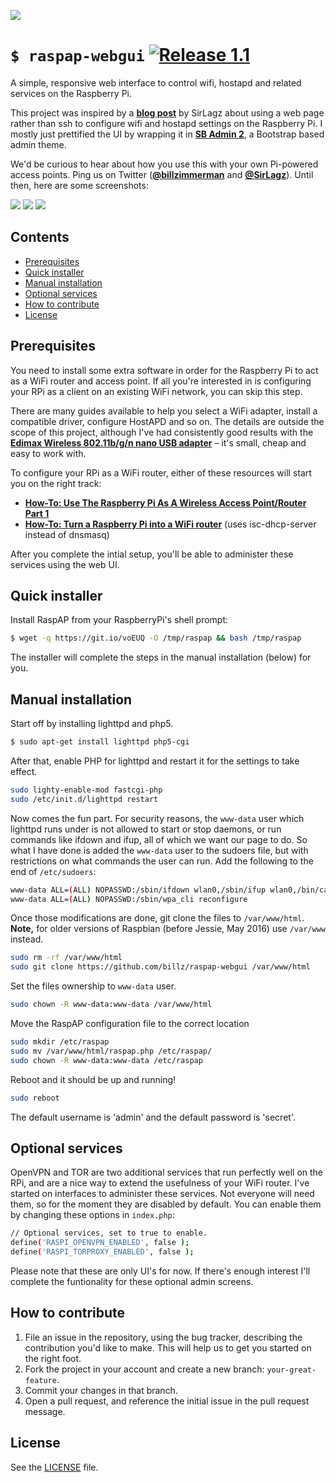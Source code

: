 ![](http://i.imgur.com/xeKD93p.png)
# `$ raspap-webgui` [![Release 1.1](https://img.shields.io/badge/Release-1.1-green.svg)](https://github.com/billz/raspap-webgui/releases)
A simple, responsive web interface to control wifi, hostapd and related services on the Raspberry Pi.

This project was inspired by a [**blog post**](http://sirlagz.net/2013/02/06/script-web-configuration-page-for-raspberry-pi/) by SirLagz about using a web page rather than ssh to configure wifi and hostapd settings on the Raspberry Pi. I mostly just prettified the UI by wrapping it in [**SB Admin 2**](https://github.com/BlackrockDigital/startbootstrap-sb-admin-2), a Bootstrap based admin theme.

We'd be curious to hear about how you use this with your own Pi-powered access points. Ping us on Twitter ([**@billzimmerman**](https://twitter.com/billzimmerman) and [**@SirLagz**](https://twitter.com/SirLagz)). Until then, here are some screenshots:

![](https://i.imgur.com/l4Vgd5G.png)
![](https://i.imgur.com/mRPtEnC.png)
![](https://i.imgur.com/FFdKoML.png)
## Contents

 - [Prerequisites](#prerequisites)
 - [Quick installer](#quick-installer)
 - [Manual installation](#manual-installation)
 - [Optional services](#optional-services)
 - [How to contribute](#how-to-contribute)
 - [License](#license)

## Prerequisites
You need to install some extra software in order for the Raspberry Pi to act as a WiFi router and access point. If all you're interested in is configuring your RPi as a client on an existing WiFi network, you can skip this step. 

There are many guides available to help you select a WiFi adapter, install a compatible driver, configure HostAPD and so on. The details are outside the scope of this project, although I've had consistently good results with the [**Edimax Wireless 802.11b/g/n nano USB adapter**](http://www.edimax.com/edimax/merchandise/merchandise_detail/data/edimax/global/wireless_adapters_n150/ew-7811un) – it's small, cheap and easy to work with.

To configure your RPi as a WiFi router, either of these resources will start you on the right track: 
* [**How-To: Use The Raspberry Pi As A Wireless Access Point/Router Part 1**](http://sirlagz.net/2012/08/09/how-to-use-the-raspberry-pi-as-a-wireless-access-pointrouter-part-1/)
* [**How-To: Turn a Raspberry Pi into a WiFi router**](http://raspberrypihq.com/how-to-turn-a-raspberry-pi-into-a-wifi-router/) (uses isc-dhcp-server instead of dnsmasq)

After you complete the intial setup, you'll be able to administer these services using the web UI.

## Quick installer
Install RaspAP from your RaspberryPi's shell prompt:
```sh
$ wget -q https://git.io/voEUQ -O /tmp/raspap && bash /tmp/raspap
```
The installer will complete the steps in the manual installation (below) for you.

## Manual installation
Start off by installing lighttpd and php5.
```sh
$ sudo apt-get install lighttpd php5-cgi
```
After that, enable PHP for lighttpd and restart it for the settings to take effect.
```sh
sudo lighty-enable-mod fastcgi-php
sudo /etc/init.d/lighttpd restart
```
Now comes the fun part. For security reasons, the `www-data` user which lighttpd runs under is not allowed to start or stop daemons, or run commands like ifdown and ifup, all of which we want our page to do.
So what I have done is added the `www-data` user to the sudoers file, but with restrictions on what commands the user can run.
Add the following to the end of  `/etc/sudoers`: 

```sh
www-data ALL=(ALL) NOPASSWD:/sbin/ifdown wlan0,/sbin/ifup wlan0,/bin/cat /etc/wpa_supplicant/wpa_supplicant.conf,/bin/cp /tmp/wifidata /etc/wpa_supplicant/wpa_supplicant.conf,/sbin/wpa_cli scan_results, /sbin/wpa_cli scan,/bin/cp /tmp/hostapddata /etc/hostapd/hostapd.conf, /etc/init.d/hostapd start,/etc/init.d/hostapd stop,/etc/init.d/dnsmasq start, /etc/init.d/dnsmasq stop,/bin/cp /tmp/dhcpddata /etc/dnsmasq.conf, /sbin/shutdown -h now, /sbin/reboot
www-data ALL=(ALL) NOPASSWD:/sbin/wpa_cli reconfigure
```

Once those modifications are done, git clone the files to `/var/www/html`.
**Note,** for older versions of Raspbian (before Jessie, May 2016) use
`/var/www` instead.
```sh
sudo rm -rf /var/www/html
sudo git clone https://github.com/billz/raspap-webgui /var/www/html
```
Set the files ownership to `www-data` user.
```sh
sudo chown -R www-data:www-data /var/www/html
```
Move the RaspAP configuration file to the correct location
```sh
sudo mkdir /etc/raspap
sudo mv /var/www/html/raspap.php /etc/raspap/
sudo chown -R www-data:www-data /etc/raspap
```
Reboot and it should be up and running!
```sh
sudo reboot
```

The default username is 'admin' and the default password is 'secret'.

## Optional services
OpenVPN and TOR are two additional services that run perfectly well on the RPi, and are a nice way to extend the usefulness of your WiFi router. I've started on interfaces to administer these services. Not everyone will need them, so for the moment they are disabled by default. You can enable them by changing these options in `index.php`:

```sh
// Optional services, set to true to enable.
define('RASPI_OPENVPN_ENABLED', false );
define('RASPI_TORPROXY_ENABLED', false );
```
Please note that these are only UI's for now. If there's enough interest I'll complete the funtionality for these optional admin screens.

## How to contribute

1. File an issue in the repository, using the bug tracker, describing the
   contribution you'd like to make. This will help us to get you started on the
   right foot.
2. Fork the project in your account and create a new branch:
   `your-great-feature`.
3. Commit your changes in that branch.
4. Open a pull request, and reference the initial issue in the pull request
   message.

## License
See the [LICENSE](./LICENSE) file.
